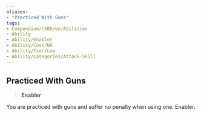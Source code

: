 ```yaml
---
aliases:
- "Practiced With Guns"
tags:
- Compendium/CSRD/en/Abilities
- Ability
- Ability/Enabler
- Ability/Cost/NA
- Ability/Tier/Low
- Ability/Categories/Attack-Skill
---
```


  
## Practiced With Guns  
>**Enabler**
  
You are practiced with guns and suffer no penalty when using one. Enabler.